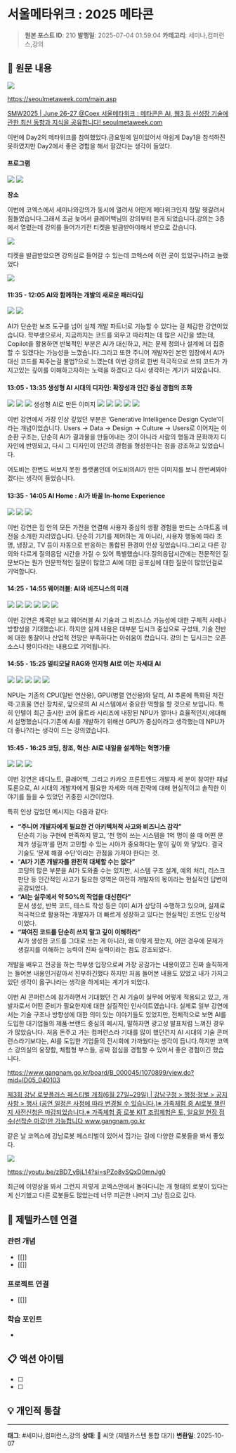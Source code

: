# 서울메타위크 : 2025 메타콘

> **원본 포스트 ID**: 210
> **발행일**: 2025-07-04 01:59:04
> **카테고리**: 세미나,컴퍼런스,강의

## 📝 원문 내용

![](./img/210_img.png)

<https://seoulmetaweek.com/main.asp>

[ SMW2025 | June 26-27 @Coex 서울메타위크 : 메타콘은 AI, 웹3 등 신성장 기술에 관한 최신 동향과 지식을 공유합니다! seoulmetaweek.com ](https://seoulmetaweek.com/main.asp)

이번에 Day2의 메타위크를 참여했었다.금요일에 일이있어서 아쉽게 Day1을 참석하진 못하였지만 Day2에서 좋은 경험을 해서 잘갔다는 생각이 들었다.

#### **프로그램**

![](./img/210_img_9.png) ![](./img/210_img_10.png)

**장소**

이번에 코엑스에서 세미나와강의가 동시에 열려서 어떤게 메타위크인지 정말 헷갈려서 힘들었습니다.그래서 조금 늦어서 클레어백님의 강의부터 듣게 되었습니다.강의는 3층에서 열렸는데 강의를 들어가기전 티켓을 발급받아야해서 받으로 갔습니다.

![](./img/210_img_1.png)

티켓을 발급받았으면 강의실로 들어갈 수 있는데 코엑스에 이런 곳이 있었구나하고 놀랬었다

![](./img/210_img.jpg)

#### **11:35 - 12:05 AI와 함께하는 개발의 새로운 패러다임**

![](./img/210_img_2.png) ![](./img/210_img_1.jpg)

AI가 단순한 보조 도구를 넘어 실제 개발 파트너로 기능할 수 있다는 걸 체감한 강연이었습니다. 학부생으로서, 지금까지는 코드를 외우고 따라치는 데 많은 시간을 썼는데, Copilot을 활용하면 반복적인 부분은 AI가 대신하고, 저는 문제 정의나 설계에 더 집중할 수 있겠다는 가능성을 느꼈습니다.그리고 또한 주니어 개발자인 본인 입장에서 AI가 대신 코드를 짜주는걸 불법?으로 느꼈는데 이번 강의로 한번 적극적으로 쓰되 코드가 가지고있는 깊이를 이해하고자하는 노력을 하겠다고 다시 생각하는 계기가 되었습니다.

#### **13:05 - 13:35 생성형 AI 시대의 디자인: 확장성과 인간 중심 경험의 조화**

![](./img/210_img_3.png) ![](./img/210_img_2.jpg) ![](./img/210_img_3.jpg) 생성형 AI로 만든 이미지 ![](./img/210_img_4.jpg) ![](./img/210_img_5.jpg) ![](./img/210_img_6.jpg) ![](./img/210_img.gif) ![](./img/210_img_1.gif)

이번 강연에서 가장 인상 깊었던 부분은 ‘Generative Intelligence Design Cycle’이라는 개념이었습니다. Users → Data → Design → Culture → Users로 이어지는 이 순환 구조는, 단순히 AI가 결과물을 만들어내는 것이 아니라 사람의 행동과 문화까지 디자인에 반영되고, 다시 그 디자인이 인간의 경험을 형성한다는 점을 강조하고 있었습니다.

어도비는 한번도 써보지 못한 플랫폼인데 어도비의AI가 만든 이미지를 보니 한번써봐야겠다는 생각이 들었습니다.

#### **13:35 - 14:05 AI Home : AI가 바꿀 In-home Experience**

![](./img/210_img_4.png) ![](./img/210_img_7.jpg) ![](./img/210_img_8.jpg)

이번 강연은 집 안의 모든 가전을 연결해 사용자 중심의 생활 경험을 만드는 스마트홈 비전을 소개한 자리였습니다. 단순히 기기를 제어하는 게 아니라, 사용자 행동에 따라 조명, 냉장고, TV 등이 자동으로 반응하는 통합된 환경이 인상 깊었습니다.그리고 다른 강의와 다르게 질의응답 시간을 가질 수 있어 특별했습니다.질의응답시간에는 전문적인 질문보다는 뭔가 인문학적인 질문이 많았고 AI에 대한 공포심에 대한 질문이 많았던걸로 기억합니다.

#### **14:25 - 14:55 웨어러블: AI와 비즈니스의 미래**

![](./img/210_img_5.png) ![](./img/210_img_9.jpg) ![](./img/210_img_10.jpg) ![](./img/210_img_11.jpg) ![](./img/210_img_12.jpg) ![](./img/210_img_13.jpg)

이번 강연은 제목만 보고 웨어러블 AI 기술과 그 비즈니스 가능성에 대한 구체적 사례나 방향성을 기대했습니다. 하지만 실제 내용은 대부분 딥시크 중심으로 구성돼, 기술 전반에 대한 통찰이나 산업적 전망은 부족하다는 아쉬움이 컸습니다. 강의 는 딥시크는 오픈소스니 짱이다라는 내용으로 기억됩니다.

#### **14:55 - 15:25 멀티모달 RAG와 인지형 AI로 여는 차세대 AI**

![](./img/210_img_6.png) ![](./img/210_img_14.jpg) ![](./img/210_img_15.jpg) ![](./img/210_img_16.jpg) ![](./img/210_img_2.gif)

NPU는 기존의 CPU(일반 연산용), GPU(병렬 연산용)와 달리, AI 추론에 특화된 저전력·고효율 연산 장치로, 앞으로의 AI 시스템에서 중요한 역할을 할 것으로 보입니다. 특히 인텔이 최근 출시한 코어 울트라 시리즈에 내장된 NPU가 얼마나 효율적인지,에대해서 설명했습니다.기존에 AI를 개발하기 위해선 GPU가 중심이라고 생각했는데 NPU가 더 좋나?라는 생각이 드는 강의였습니다.

#### **15:45 - 16:25 코딩, 창조, 혁신: AI로 내일을 설계하는 혁명가들**

![](./img/210_img_7.png) ![](./img/210_img_8.png) ![](./img/210_img_3.gif)

이번 강연은 테디노트, 클래어백, 그리고 카카오 프론트엔드 개발자 세 분이 참여한 패널 토론으로, AI 시대의 개발자에게 필요한 자세와 미래 전략에 대해 현실적이고 솔직한 이야기를 들을 수 있었던 귀중한 시간이었다.

특히 인상 깊었던 메시지는 다음과 같다:

  * **“주니어 개발자에게 필요한 건 아키텍처적 사고와 비즈니스 감각”**  
단순히 기능 구현에 만족하지 말고, ‘천 명이 쓰는 시스템을 1억 명이 쓸 때 어떤 문제가 생길까’를 먼저 고민할 수 있는 시야가 중요하다는 말이 깊이 와 닿았다. 결국 기술도 ‘문제 해결 수단’이라는 관점을 가져야 한다는 것.
  * “**AI가 기존 개발자를 완전히 대체할 수는 없다”**  
코딩의 많은 부분을 AI가 도와줄 수는 있지만, 시스템 구조 설계, 예외 처리, 리스크 판단 등 인간적인 사고가 필요한 영역은 여전히 개발자의 몫이라는 현실적인 답변이 공감되었다.
  * **“AI는 실무에서 약 50%의 작업을 대신한다”**  
문서 생성, 반복 코드, 테스트 작성 등은 이미 AI가 상당히 수행하고 있으며, 실제로 적극적으로 활용하는 개발자가 더 빠르게 성장하고 있다는 현실적인 조언도 인상적이었다.
  * **“짜여진 코드를 단순히 쓰지 말고 깊이 이해하라”**  
AI가 생성한 코드를 그대로 쓰는 게 아니라, 왜 이렇게 짰는지, 어떤 경우에 문제가 생길지를 이해하는 능력이 진짜 실력이라는 점도 강조되었다.



개발을 배우고 전공을 하는 학부생 입장으로써 가장 공감가는 내용이였고 진짜 솔직하게는 들어본 내용인거같아서 진부하긴했다 하지만 처음 들어본 내용도 있었고 내가 가지고있던 생각이 옳구나라는 생각을 하게되는 계기가 되었다.

이번 AI 콘퍼런스에 참가하면서 기대했던 건 AI 기술이 실무에 어떻게 적용되고 있고, 개발자로서 어떤 준비가 필요한지에 대한 실질적인 인사이트였습니다. 실제로 일부 강연에서는 기술 구조나 방향성에 대한 의미 있는 이야기들도 있었지만, 전체적으로 보면 AI를 도입한 대기업들의 제품·브랜드 중심의 메시지, 말하자면 광고성 발표처럼 느껴진 경우가 많았습니다. 처음 돈주고 가는 컴퍼런스라 기대를 많이 했던건지 AI 시대의 기술 콘퍼런스라기보다는, AI를 도입한 기업들의 전시회에 가까웠다는 생각이 듭니다.하지만 코엑스 강의실의 웅장함, 체험형 부스들, 공짜 점심을 경험할 수 있어서 좋은 경험이긴 했습니다.

<https://www.gangnam.go.kr/board/B_000045/1070899/view.do?mid=ID05_040103>

[ 제3회 강남 로봇플러스 페스티벌 개최(6월 27일~29일) | 강남구청 > 행정·정보 > 공지사항 > 행사 (공연 일정은 사정에 따라 변경될 수 있습니다.)※ 가족체험 중 AI로봇 챌린지 사전신청은 마감되었습니다.※ 가족체험 중 로봇 KIT 조립체험은 토, 일요일 현장 접수(선착순 마감)만 가능합니다 www.gangnam.go.kr ](https://www.gangnam.go.kr/board/B_000045/1070899/view.do?mid=ID05_040103)

같은 날 코엑스에 강남로봇 페스티벌이 있어서 집가는 길에 다양한 로봇들을 봐서 좋았다.

![](./img/210_img_4.gif)

<https://youtu.be/zBD7_yBjL14?si=sPZo8vSQxD0mnJg0>

최근에 이영상을 봐서 그런지 저렇게 코엑스안에서 돌아다니는 개 형태의 로봇이 있다는게 신기했고 다른 로봇들도 많았는데 너무 피곤한 나머지 그냥 집으로 갔다.


## 🔗 제텔카스텐 연결

### 관련 개념
- [[]]
- [[]]

### 프로젝트 연결
- [[]]

### 학습 포인트
-

## 📋 액션 아이템
- [ ]
- [ ]

## 💡 개인적 통찰



---

**태그**: #세미나,컴퍼런스,강의
**상태**: 🌱 씨앗 (제텔카스텐 통합 대기)
**변환일**: 2025-10-07
